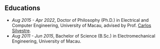<span class='anchor' id='educations'></span>

## Educations
- *Aug 2015 - Apr 2022*, Doctor of Philosophy (Ph.D.) in Electrical and Computer Engineering, University of Macau, advised by Prof. [Carlos Silvestre](https://scholar.google.com/citations?user=DEbK7o8AAAAJ&hl=En).
- *Aug 2011 - Jun 2015*, Bachelor of Science (B.Sc.) in Electromechanical Engineering, University of Macau.
